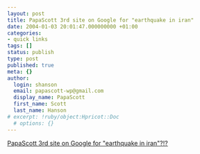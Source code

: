 ```yaml
---
layout: post
title: PapaScott 3rd site on Google for "earthquake in iran"
date: 2004-01-03 20:01:47.000000000 +01:00
categories:
- quick links
tags: []
status: publish
type: post
published: true
meta: {}
author:
  login: shanson
  email: papascott-wp@gmail.com
  display_name: PapaScott
  first_name: Scott
  last_name: Hanson
# excerpt: !ruby/object:Hpricot::Doc
  # options: {}
---
```

<p><a title="Behind Red Cross and CNN, ahead of BBC and Pravda? Google sucks." href="http://www.google.com/search?hl=en&amp;ie=utf-8&amp;oe=utf-8&amp;q=earthquake in iran">PapaScott 3rd site on Google for "earthquake in iran"?!?</a></p>
